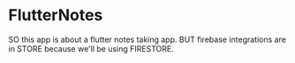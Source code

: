 # FlutterNotes
SO this app is about a flutter notes taking app. BUT firebase integrations are in STORE because we'll be using FIRESTORE.
